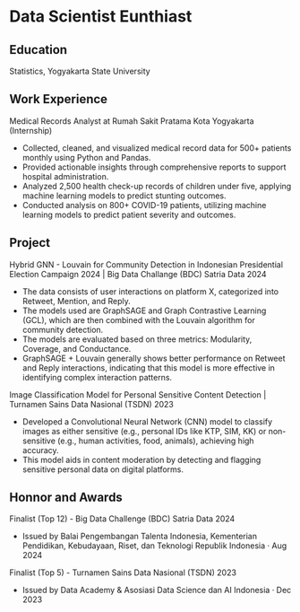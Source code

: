 # Data Scientist Eunthiast

## Education
Statistics, Yogyakarta State University

## Work Experience
Medical Records Analyst at Rumah Sakit Pratama Kota Yogyakarta (Internship)
- Collected, cleaned, and visualized medical record data for 500+ patients monthly using Python and Pandas.
- Provided actionable insights through comprehensive reports to support hospital administration.
- Analyzed 2,500 health check-up records of children under five, applying machine learning models to predict stunting outcomes.
- Conducted analysis on 800+ COVID-19 patients, utilizing machine learning models to predict patient severity and outcomes.

## Project
Hybrid GNN - Louvain for Community Detection in Indonesian Presidential Election Campaign 2024 | Big Data Challange (BDC) Satria Data 2024
- The data consists of user interactions on platform X, categorized into Retweet, Mention, and Reply.
- The models used are GraphSAGE and Graph Contrastive Learning (GCL), which are then combined with the Louvain algorithm for community detection.
- The models are evaluated based on three metrics: Modularity, Coverage, and Conductance.
- GraphSAGE + Louvain generally shows better performance on Retweet and Reply interactions, indicating that this model is more effective in identifying complex interaction patterns.

Image Classification Model for Personal Sensitive Content Detection | Turnamen Sains Data Nasional (TSDN) 2023
- Developed a Convolutional Neural Network (CNN) model to classify images as either sensitive (e.g., personal IDs like KTP, SIM, KK) or non-sensitive (e.g., human activities, food, animals), achieving high accuracy. 
- This model aids in content moderation by detecting and flagging sensitive personal data on digital platforms.

## Honnor and Awards
Finalist (Top 12) - Big Data Challenge (BDC) Satria Data 2024
- Issued by Balai Pengembangan Talenta Indonesia, Kementerian Pendidikan, Kebudayaan, Riset, dan Teknologi Republik Indonesia · Aug 2024

Finalist (Top 5) - Turnamen Sains Data Nasional (TSDN) 2023
- Issued by Data Academy & Asosiasi Data Science dan AI Indonesia · Dec 2023
